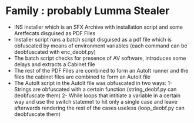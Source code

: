 
# Family : probably Lumma Stealer

- INS installer which is an SFX Archive with installation script and some Aretfecats disguised as PDF Files
- Installer script runs a batch script disguised as a pdf file which is obfuscated by means of environment variables (each command can be deobfuscated with enc_deobf.py)
- The batch script checks for presence of AV software, introduces some delays and extracts a Cabinet file
- The rest of the PDF Files are combined to form an AutoIt runner and the files the cabinet files are combined to form an AutoIt file
- The AutoIt script in the AutoIt file was obfuscated in two ways:
    1- Strings are obfuscated with a certain function (string_deobf.py can deobfuscate them)
    2- While loops that intitiate a variable in a certain way and use the switch statemet to hit only a single case and leave afterwards rendering the rest of the cases useless (loop_deobf.py can deobfuscate them)
